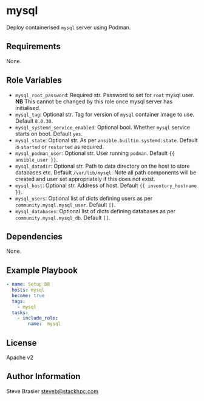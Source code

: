 mysql
=====

Deploy containerised `mysql` server using Podman.


Requirements
------------

None.

Role Variables
--------------

- `mysql_root_password`: Required str. Password to set for `root` mysql user. **NB** This cannot be changed by this role once mysql server has initialised.
- `mysql_tag`: Optional str. Tag for version of `mysql` container image to use. Default `8.0.30`.
- `mysql_systemd_service_enabled`: Optional bool. Whether `mysql` service starts on boot. Default `yes`.
- `mysql_state`: Optional str. As per `ansible.builtin.systemd:state`. Default is `started` or `restarted` as required.
- `mysql_podman_user`: Optional str. User running `podman`. Default `{{ ansible_user }}`.
- `mysql_datadir`: Optional str. Path to data directory on the host to store databases etc. Default `/var/lib/mysql`. Note all path components will be created and user set appropriately if this does not exist.
- `mysql_host`: Optional str. Address of host. Default `{{ inventory_hostname }}`.
- `mysql_users`: Optional list of dicts defining users as per `community.mysql.mysql_user`. Default `[]`.
- `mysql_databases`: Optional list of dicts defining databases as per `community.mysql.mysql_db`. Default `[]`.

Dependencies
------------

None.

Example Playbook
----------------

```yaml
- name: Setup DB
  hosts: mysql
  become: true
  tags:
    - mysql
  tasks:
    - include_role:
        name:  mysql
```

License
-------

Apache v2

Author Information
------------------

Steve Brasier steveb@stackhpc.com
